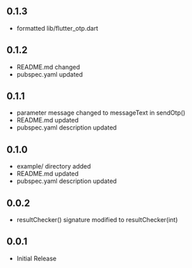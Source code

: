 ## 0.1.3

* formatted lib/flutter_otp.dart

## 0.1.2

* README.md changed
* pubspec.yaml updated

## 0.1.1

* parameter message changed to messageText in sendOtp()
* README.md updated
* pubspec.yaml description updated

## 0.1.0

* example/ directory added
* README.md updated
* pubspec.yaml description updated

## 0.0.2

* resultChecker() signature modified to resultChecker(int)

## 0.0.1

* Initial Release